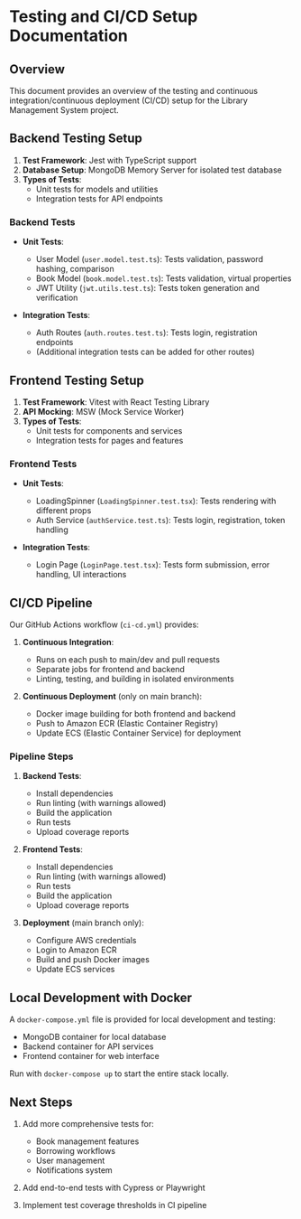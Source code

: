 # Testing and CI/CD Setup Documentation

## Overview

This document provides an overview of the testing and continuous integration/continuous deployment (CI/CD) setup for the Library Management System project.

## Backend Testing Setup

1. **Test Framework**: Jest with TypeScript support
2. **Database Setup**: MongoDB Memory Server for isolated test database
3. **Types of Tests**:
   - Unit tests for models and utilities
   - Integration tests for API endpoints

### Backend Tests

- **Unit Tests**:
  - User Model (`user.model.test.ts`): Tests validation, password hashing, comparison
  - Book Model (`book.model.test.ts`): Tests validation, virtual properties
  - JWT Utility (`jwt.utils.test.ts`): Tests token generation and verification

- **Integration Tests**:
  - Auth Routes (`auth.routes.test.ts`): Tests login, registration endpoints
  - (Additional integration tests can be added for other routes)

## Frontend Testing Setup

1. **Test Framework**: Vitest with React Testing Library
2. **API Mocking**: MSW (Mock Service Worker)
3. **Types of Tests**:
   - Unit tests for components and services
   - Integration tests for pages and features

### Frontend Tests

- **Unit Tests**:
  - LoadingSpinner (`LoadingSpinner.test.tsx`): Tests rendering with different props
  - Auth Service (`authService.test.ts`): Tests login, registration, token handling

- **Integration Tests**:
  - Login Page (`LoginPage.test.tsx`): Tests form submission, error handling, UI interactions

## CI/CD Pipeline

Our GitHub Actions workflow (`ci-cd.yml`) provides:

1. **Continuous Integration**:
   - Runs on each push to main/dev and pull requests
   - Separate jobs for frontend and backend
   - Linting, testing, and building in isolated environments

2. **Continuous Deployment** (only on main branch):
   - Docker image building for both frontend and backend
   - Push to Amazon ECR (Elastic Container Registry)
   - Update ECS (Elastic Container Service) for deployment

### Pipeline Steps

1. **Backend Tests**:
   - Install dependencies
   - Run linting (with warnings allowed)
   - Build the application
   - Run tests
   - Upload coverage reports

2. **Frontend Tests**:
   - Install dependencies
   - Run linting (with warnings allowed)
   - Run tests
   - Build the application
   - Upload coverage reports

3. **Deployment** (main branch only):
   - Configure AWS credentials
   - Login to Amazon ECR
   - Build and push Docker images
   - Update ECS services

## Local Development with Docker

A `docker-compose.yml` file is provided for local development and testing:

- MongoDB container for local database
- Backend container for API services
- Frontend container for web interface

Run with `docker-compose up` to start the entire stack locally.

## Next Steps

1. Add more comprehensive tests for:
   - Book management features
   - Borrowing workflows
   - User management
   - Notifications system

2. Add end-to-end tests with Cypress or Playwright

3. Implement test coverage thresholds in CI pipeline
